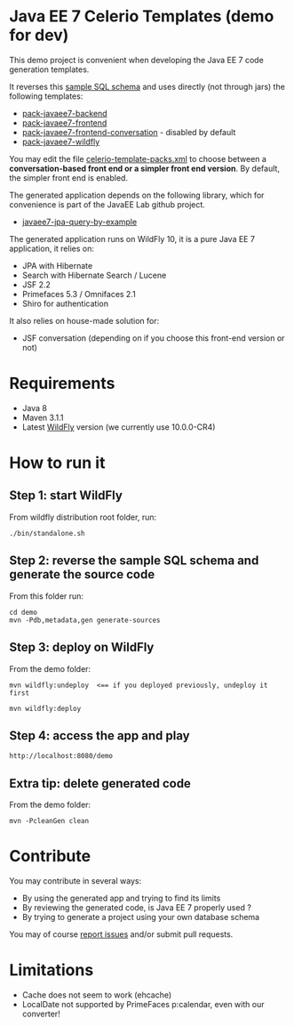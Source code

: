 # Java EE 7 Celerio Templates (demo for dev)

This demo project is convenient when developing the Java EE 7 code generation templates.

It reverses this [sample SQL schema](https://github.com/jaxio/javaee-lab/tree/master/demo/src/main/sql/h2/02-create.sql) and
uses directly (not through jars) the following templates:

* [pack-javaee7-backend](https://github.com/jaxio/javaee-lab/tree/master/pack-javaee7-backend)
* [pack-javaee7-frontend](https://github.com/jaxio/javaee-lab/tree/master/pack-javaee7-frontend)
* [pack-javaee7-frontend-conversation](https://github.com/jaxio/javaee-lab/tree/master/pack-javaee7-frontend-conversation) - disabled by default
* [pack-javaee7-wildfly](https://github.com/jaxio/javaee-lab/tree/master/pack-javaee7-wildfly)

You may edit the file [celerio-template-packs.xml](https://github.com/jaxio/javaee-lab/tree/master/demo/src/main/config/celerio-maven-plugin/celerio-template-packs.xml) 
to choose between a **conversation-based front end or a simpler front end version**. By default, the simpler front end is enabled.

The generated application depends on the following library, which for convenience is part of the JavaEE Lab github project.

* [javaee7-jpa-query-by-example](https://github.com/jaxio/javaee-lab/tree/master/javaee7-jpa-query-by-example)
 
The generated application runs on WildFly 10, it is a pure Java EE 7 application, it relies on:

* JPA with Hibernate
* Search with Hibernate Search / Lucene
* JSF 2.2
* Primefaces 5.3 / Omnifaces 2.1
* Shiro for authentication

It also relies on house-made solution for:

* JSF conversation (depending on if you choose this front-end version or not)

# Requirements

* Java 8
* Maven 3.1.1
* Latest [WildFly](http://wildfly.org/downloads/) version (we currently use 10.0.0-CR4)

# How to run it

## Step 1: start WildFly

From wildfly distribution root folder, run:

    ./bin/standalone.sh
    
## Step 2: reverse the sample SQL schema and generate the source code
    
From this folder run:

    cd demo
    mvn -Pdb,metadata,gen generate-sources

## Step 3: deploy on WildFly

From the demo folder:

    mvn wildfly:undeploy  <== if you deployed previously, undeploy it first

    mvn wildfly:deploy

## Step 4: access the app and play

    http://localhost:8080/demo

## Extra tip: delete generated code

From the demo folder:

    mvn -PcleanGen clean

# Contribute

You may contribute in several ways:

* By using the generated app and trying to find its limits
* By reviewing the generated code, is Java EE 7 properly used ?
* By trying to generate a project using your own database schema

You may of course [report issues](https://github.com/jaxio/javaee-lab/issues) and/or submit pull requests.

# Limitations

* Cache does not seem to work (ehcache)
* LocalDate not supported by PrimeFaces p:calendar, even with our converter!

